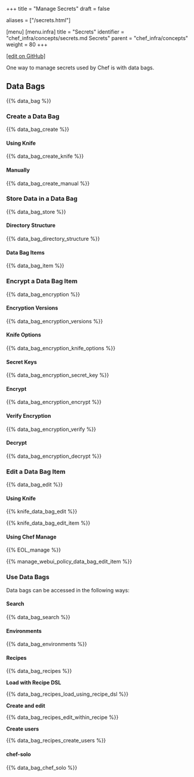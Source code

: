 +++
title = "Manage Secrets"
draft = false

aliases = ["/secrets.html"]

[menu]
  [menu.infra]
    title = "Secrets"
    identifier = "chef_infra/concepts/secrets.md Secrets"
    parent = "chef_infra/concepts"
    weight = 80
+++

[\[edit on GitHub\]](https://github.com/chef/chef-web-docs/blob/master/content/secrets.md)

One way to manage secrets used by Chef is with data bags.

## Data Bags

{{% data_bag %}}

### Create a Data Bag

{{% data_bag_create %}}

#### Using Knife

{{% data_bag_create_knife %}}

#### Manually

{{% data_bag_create_manual %}}

### Store Data in a Data Bag

{{% data_bag_store %}}

#### Directory Structure

{{% data_bag_directory_structure %}}

#### Data Bag Items

{{% data_bag_item %}}

### Encrypt a Data Bag Item

{{% data_bag_encryption %}}

#### Encryption Versions

{{% data_bag_encryption_versions %}}

#### Knife Options

{{% data_bag_encryption_knife_options %}}

#### Secret Keys

{{% data_bag_encryption_secret_key %}}

#### Encrypt

{{% data_bag_encryption_encrypt %}}

#### Verify Encryption

{{% data_bag_encryption_verify %}}

#### Decrypt

{{% data_bag_encryption_decrypt %}}

### Edit a Data Bag Item

{{% data_bag_edit %}}

#### Using Knife

{{% knife_data_bag_edit %}}

{{% knife_data_bag_edit_item %}}

#### Using Chef Manage

{{% EOL_manage %}}

{{% manage_webui_policy_data_bag_edit_item %}}

### Use Data Bags

Data bags can be accessed in the following ways:

#### Search

{{% data_bag_search %}}

#### Environments

{{% data_bag_environments %}}

#### Recipes

{{% data_bag_recipes %}}

**Load with Recipe DSL**

{{% data_bag_recipes_load_using_recipe_dsl %}}

**Create and edit**

{{% data_bag_recipes_edit_within_recipe %}}

**Create users**

{{% data_bag_recipes_create_users %}}

#### chef-solo

{{% data_bag_chef_solo %}}
